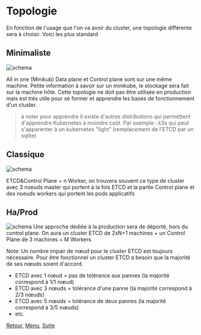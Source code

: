 # Topologie
En fonction de l'usage que l'on va avoir du cluster, une topologie différente sera à choisir. Voici les plus standard

## Minimaliste
![schema](https://obeyler.github.io/Formation-K8S/images/topologie-simple-K8S.drawio.svg)

All in one (Minikub) Data plane et Control plane sont sur une même machine. 
Petite information à savoir sur un minikube, le stockage sera fait sur la machine hôte. Cette topologie ne doit pas être utilisée en production mais est très utile pour se former et apprendre les bases de fonctionnement d'un cluster.
> à noter pour apprendre
> Il existe d'autres distributions qui permettent d'apprendre Kubernetes à moindre coût. Par exemple : k3s qui peut s'apparenter à un kubernetes "light" (remplacement de l'ETCD par un sqlite)
## Classique 
![schema](https://obeyler.github.io/Formation-K8S/images/topologie-classique-K8S.drawio.svg)

ETCD&Control Plane + n Worker, 
on trouvera souvent ce type de cluster avec 3 noeuds master qui portent à la fois ETCD et la partie Control plane et des noeuds workers qui portent les pods applicatifs 
## Ha/Prod 
![schema](https://obeyler.github.io/Formation-K8S/images/topologie-ha-K8S.drawio.svg)
Une approche dédiée à la production sera de déporté, hors du control plane.
On aura un cluster ETCD de 2xN+1 machines + un Control Plane de 3 machines + M Workers

Note: Un nombre impair de nœud pour le cluster ETCD est toujours nécessaire. Pour être fonctionnel un cluster ETCD a besoin que la majorité de ses nœuds soient d'accord. 
- ETCD avec 1 nœud = pas de tolérance aux pannes (la majorité correspond à 1/1 nœud)
- ETCD avec 3 nœuds = tolérance d'une panne (la majorité correspond à 2/3 nœuds)
- ETCD avec 5 nœuds = tolérance de deux pannes (la majorité correspond à 3/5 nœuds)
- etc. 

[Retour](https://obeyler.github.io/Formation-K8S/Chapitres/PrincipauxComposants.html), [Menu](https://obeyler.github.io/Formation-K8S/), [Suite](https://obeyler.github.io/Formation-K8S/Chapitres/Generalite.html)

